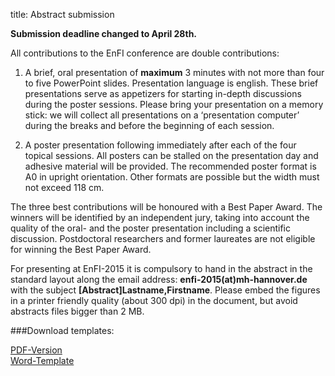 title: Abstract submission

**Submission deadline changed to April 28th.**

All contributions to the EnFI conference are double contributions:

1. A brief, oral presentation of **maximum** 3 minutes with not more than four to five PowerPoint slides. Presentation language is english.
These brief presentations serve as appetizers for starting in-depth discussions during the poster sessions. Please bring your presentation on a memory stick: we will collect all presentations on a ‘presentation computer’ during the breaks and before the beginning of each session.

2. A poster presentation following immediately after each of the four topical sessions. All posters can be stalled on the presentation day and adhesive material will be provided. The recommended poster format is A0 in upright orientation. Other formats are possible but the width must not exceed 118 cm.

The three best contributions will be honoured with a Best Paper Award. The winners will be identified by an independent jury, taking into account the quality of the oral- and the poster presentation including a scientific discussion. Postdoctoral researchers and former laureates are not eligible for winning the Best Paper Award.

For presenting at EnFI-2015 it is compulsory to hand in the abstract in the standard layout along the email address: **enfi-2015(at)mh-hannover.de** with the subject **[Abstract]Lastname,Firstname**. Please embed the figures in a printer friendly quality (about 300 dpi) in the document, but avoid abstracts files bigger than 2 MB.


###Download templates:

 [PDF-Version](EnFI-2015_template.pdf)   
 [Word-Template](EnFI-2015_template.doc)

